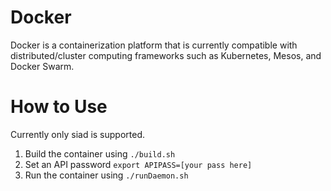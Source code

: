 # Docker

Docker is a containerization platform that is currently compatible with distributed/cluster computing frameworks such as Kubernetes, Mesos, and Docker Swarm.

# How to Use

Currently only siad is supported.

1. Build the container using `./build.sh`
2. Set an API password `export APIPASS=[your pass here]`
3. Run the container using `./runDaemon.sh`
